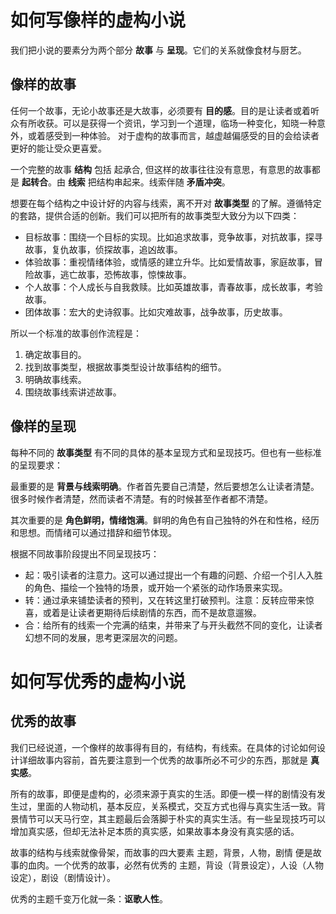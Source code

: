 # 如何写像样的虚构小说

我们把小说的要素分为两个部分 **故事** 与 **呈现**。它们的关系就像食材与厨艺。

## 像样的故事

任何一个故事，无论小故事还是大故事，必须要有 **目的感**。目的是让读者或着听众有所收获。可以是获得一个资讯，学习到一个道理，临场一种变化，知晓一种意外，或着感受到一种体验。
对于虚构的故事而言，越虚越偏感受的目的会给读者更好的能让受众更喜爱。

一个完整的故事 **结构** 包括 起承合, 但这样的故事往往没有意思，有意思的故事都是 **起转合**。由 **线索** 把结构串起来。线索伴随 **矛盾冲突**。

想要在每个结构之中设计好的内容与线索，离不开对 **故事类型** 的了解。遵循特定的套路，提供合适的创新。我们可以把所有的故事类型大致分为以下四类：

- 目标故事：围绕一个目标的实现。比如追求故事，竞争故事，对抗故事，探寻故事，复仇故事，侦探故事，追凶故事。
- 体验故事：重视情绪体验，或情感的建立升华。比如爱情故事，家庭故事，冒险故事，逃亡故事，恐怖故事，惊悚故事。
- 个人故事：个人成长与自我救赎。比如英雄故事，青春故事，成长故事，考验故事。
- 团体故事：宏大的史诗叙事。比如灾难故事，战争故事，历史故事。

所以一个标准的故事创作流程是：

1. 确定故事目的。
2. 找到故事类型，根据故事类型设计故事结构的细节。
3. 明确故事线索。
4. 围绕故事线索讲述故事。

## 像样的呈现

每种不同的 **故事类型** 有不同的具体的基本呈现方式和呈现技巧。但也有一些标准的呈现要求：

最重要的是 **背景与线索明确**。作者首先要自己清楚，然后要想怎么让读者清楚。很多时候作者清楚，然而读者不清楚。有的时候甚至作者都不清楚。

其次重要的是 **角色鲜明，情绪饱满**。鲜明的角色有自己独特的外在和性格，经历和思想。而情绪可以通过措辞和细节体现。

根据不同故事阶段提出不同呈现技巧：

- 起：吸引读者的注意力。这可以通过提出一个有趣的问题、介绍一个引人入胜的角色、描绘一个独特的场景，或开始一个紧张的动作场景来实现。
- 转：通过承来铺垫读者的预判，又在转这里打破预判。注意：反转应带来惊喜，或着是让读者更期待后续剧情的东西，而不是故意遛猴。
- 合：给所有的线索一个完满的结束，并带来了与开头截然不同的变化，让读者幻想不同的发展，思考更深层次的问题。

# 如何写优秀的虚构小说

## 优秀的故事

我们已经说道，一个像样的故事得有目的，有结构，有线索。在具体的讨论如何设计详细故事内容前，首先要注意到一个优秀的故事所必不可少的东西，那就是 **真实感**。

所有的故事，即便是虚构的，必须来源于真实的生活。即便一模一样的剧情没有发生过，里面的人物动机，基本反应，关系模式，交互方式也得与真实生活一致。背景情节可以天马行空，其主题最后会落脚于朴实的真实生活。有一些呈现技巧可以增加真实感，但却无法补足本质的真实感，如果故事本身没有真实感的话。

故事的结构与线索就像骨架，而故事的四大要素 主题，背景，人物，剧情 便是故事的血肉。一个优秀的故事，必然有优秀的 主题，背设（背景设定），人设（人物设定），剧设（剧情设计）。

优秀的主题千变万化就一条：**讴歌人性**。
